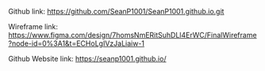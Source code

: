 Github link:
https://github.com/SeanP1001/SeanP1001.github.io.git

Wireframe link:
https://www.figma.com/design/7homsNmERitSuhDLl4ErWC/FinalWireframe?node-id=0%3A1&t=ECHoLgIVzJaLiaiw-1

Github Website link:
https://seanp1001.github.io/
